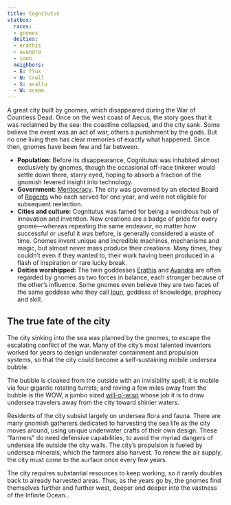 ```yaml
---
title: Cognitutus
statbox:
  races:
  - gnomes
  deities:
  - erathis
  - avandra
  - ioun
  neighbors:
  - E: flux
  - N: trell
  - S: arallu
  - W: ocean
---
```

A great city built by gnomes, which disappeared during the War of Countless Dead. Once on the west coast of Aecus, the story goes that it was reclaimed by the sea: the coastline collapsed, and the city sank. Some believe the event was an act of war, others a punishment by the gods. But no one living then has clear memories of exactly what happened. Since then, gnomes have been few and far between.

* **Population:** Before its disappearance, Cognitutus was inhabited almost exclusively by gnomes, though the occasional off-race tinkerer would settle down there, starry eyed, hoping to absorb a fraction of the gnomish fevered insight into technology.
* **Government:** [Meritocracy](https://en.wikipedia.org/wiki/Meritocracy). The city was governed by an elected Board of [Regents](https://en.wikipedia.org/wiki/Regent#Other_uses_of_the_word) who each served for one year, and were not eligible for subsequent reelection.
* **Cities and culture:** Cognitutus was famed for being a wondrous hub of innovation and invention. New creations are a badge of pride for every gnome—whereas repeating the same endeavor, no matter how successful or useful it was before, is generally considered a waste of time. Gnomes invent unique and incredible machines, mechanisms and magic, but almost never mass produce their creations. Many times, they couldn’t even if they wanted to, their work having been produced in a flash of inspiration or rare lucky break.
* **Deities worshipped:** The twin goddesses [Erathis](/dossiers/erathis) and [Avandra](/dossiers/avandra) are often regarded by gnomes as two forces in balance, each stronger because of the other’s influence. Some gnomes even believe they are two faces of the same goddess who they call [Ioun](/dossiers/ioun), goddess of knowledge, prophecy and skill.

## The true fate of the city

The city sinking into the sea was planned by the gnomes, to escape the escalating conflict of the war. Many of the city’s most talented inventors worked for years to design underwater containment and propulsion systems, so that the city could become a self-sustaining mobile undersea bubble.

The bubble is cloaked from the outside with an invisibility spell; it is mobile via four gigantic rotating turrets; and roving a few miles away from the bubble is the WOW, a jumbo sized [will-o’-wisp](https://en.wikipedia.org/wiki/Will-o%27-wisp_(Dungeons_%26_Dragons)) whose job it is to draw undersea travelers away from the city toward shinier waters.

Residents of the city subsist largely on undersea flora and fauna. There are many gnomish gatherers dedicated to harvesting the sea life as the city moves around, using unique underwater crafts of their own design. These “farmers” do need defensive capabilities, to avoid the myriad dangers of undersea life outside the city walls. The city’s propulsion is fueled by undersea minerals, which the farmers also harvest. To renew the air supply, the city must come to the surface once every few years.

The city requires substantial resources to keep working, so it rarely doubles back to already harvested areas. Thus, as the years go by, the gnomes find themselves further and further west, deeper and deeper into the vastness of the Infinite Ocean...
